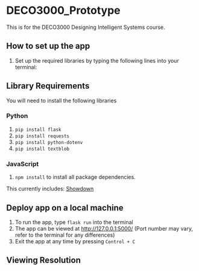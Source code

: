 # DECO3000_Prototype
This is for the DECO3000 Designing Intelligent Systems course.

## How to set up the app
1. Set up the required libraries by typing the following lines into your terminal:
## Library Requirements
You will need to install the following libraries
### Python
1. `pip install flask`
2. `pip install requests`
3. `pip install python-dotenv`
4. `pip install textblob`
### JavaScript
1. `npm install` to install all package dependencies.

This currently includes: [Showdown](https://github.com/showdownjs/showdown)

## Deploy app on a local machine
1. To run the app, type `flask run` into the terminal
2. The app can be viewed at http://127.0.0.1:5000/ (Port number may vary, refer to the terminal for any differences)
3. Exit the app at any time by pressing `Control + C`

## Viewing Resolution
